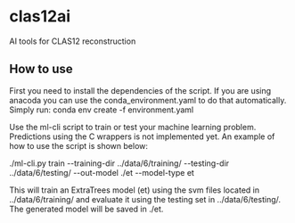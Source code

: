 # clas12ai
AI tools for CLAS12 reconstruction
## How to use
First you need to install the dependencies of the script. If you are using anacoda you can use the conda_environment.yaml to do that automatically. Simply run:
  conda env create -f environment.yaml

Use the ml-cli script to train or test your machine learning problem. Predictions using the C wrappers is not implemented yet.
An example of how to use the script is shown below:

  ./ml-cli.py train --training-dir ../data/6/training/ --testing-dir ../data/6/testing/ --out-model ./et --model-type et

This will train an ExtraTrees model (et) using the svm files located in ../data/6/training/ and evaluate it using the 
testing set in ../data/6/testing/. The generated model will be saved in ./et.
